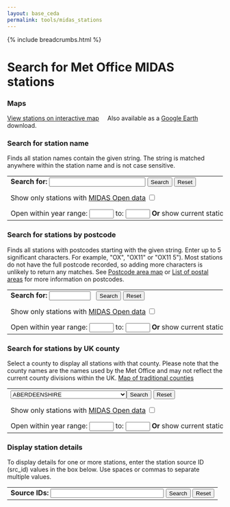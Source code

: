```yaml
---
layout: base_ceda
permalink: tools/midas_stations
---
```


<div class="container">


{% include breadcrumbs.html %}




<div class="row">
<div class="col-md-12">



<form style="display:none;" class="editable-form" method="post" action="/edit/" id="0ea73316-5ef1-434a-8584-1bbeb6c22c54">
    <input type="hidden" name="csrfmiddlewaretoken" value="bQ6bzsEOEW2GsZMeGiFiRJOQhzBjHusCPNxogWyb2KYemi5slz8SE7RYyqMlE2cS">
    
<p>
<label for="content-0ea73316-5ef1-434a-8584-1bbeb6c22c54">Content:</label><br>
        
</p>
    
<p style="display:none;">
<label for="app-0ea73316-5ef1-434a-8584-1bbeb6c22c54">App:</label><br><input type="hidden" name="app" value="pages" class=" charfield" id="app-0ea73316-5ef1-434a-8584-1bbeb6c22c54">
        
</p>
    
<p style="display:none;">
<label for="model-0ea73316-5ef1-434a-8584-1bbeb6c22c54">Model:</label><br><input type="hidden" name="model" value="richtextpage" class=" charfield" id="model-0ea73316-5ef1-434a-8584-1bbeb6c22c54">
        
</p>
    
<p style="display:none;">
<label for="id-0ea73316-5ef1-434a-8584-1bbeb6c22c54">Id:</label><br><input type="hidden" name="id" value="3" class=" charfield" id="id-0ea73316-5ef1-434a-8584-1bbeb6c22c54">
        
</p>
    
<p style="display:none;">
    <label for="fields-0ea73316-5ef1-434a-8584-1bbeb6c22c54">Fields:</label><br><input type="hidden" name="fields" value="content" class=" charfield" id="fields-0ea73316-5ef1-434a-8584-1bbeb6c22c54">
        
</p>
    
<input type="submit" value="Save" class="btn btn-primary btn-lg">
<input type="button" value="Cancel" class="btn btn-default btn-lg">
</form>

<div class="editable-original">
<h1>Search for Met Office MIDAS stations</h1>
<h3>Maps</h3>
<p></p>
<p><a href="https://archive2.ceda.ac.uk/cgi-bin/midas_stations/midas_googlemap.cgi">View stations on interactive map</a> &nbsp; &nbsp; Also available as a <a href="{{site.baseurl}}/tools/google_earth">Google Earth</a> download.</p>
<h3>Search for station name</h3>
<p>Finds all station names contain the given string. The string is matched anywhere within the station name and is not case sensitive.</p>
<form action="https://archive2.ceda.ac.uk/cgi-bin/midas_stations/search_by_name.cgi.py">
<table class="table">
<tbody>
<tr>
<td nowrap="nowrap"><b>Search for: </b><input maxlength="40" name="name" size="25" title="Search for string anywhere in station name (no need to use wildcards)" type="text"> <input type="submit" value="Search"> <input type="reset" value="Reset">
<p></p>
Show only stations with <a href="https://catalogue.ceda.ac.uk/uuid/dbd451271eb04662beade68da43546e1" target="_blank" title="Midas-open is the open data version of the Met Office Integrated Data Archive System (MIDAS) for land surface station data">MIDAS Open data</a> <input name="opendata" title="Only search for stations which produce MIDAS Open data" type="checkbox" value="y">
<p></p>
Open within year range: <input maxlength="4" name="minyear" size="4" type="text"> to: <input maxlength="4" name="maxyear" size="4" type="text"> <b>Or</b> show current stations only <input name="current" title="Only search for stations which are still operating" type="checkbox" value="y"></td>
</tr>
</tbody>
</table>
</form>
<h3>Search for stations by postcode</h3>
<p>Finds all stations with postcodes starting with the given string. Enter up to 5 significant characters. For example, "OX", "OX11" or "OX11 5"). Most stations do not have the full postcode recorded, so adding more characters is unlikely to return any matches. See <a href="https://en.wikipedia.org/wiki/File:British_postcode_areas_map.svg">Postcode area map</a> or <a href="http://en.wikipedia.org/wiki/List_of_postal_areas_in_the_United_Kingdom">List of postal areas</a> for more information on postcodes.</p>
<form action="https://archive2.ceda.ac.uk/cgi-bin/midas_stations/search_by_postcode.cgi.py">
<table class="table">
<tbody>
<tr>
<td nowrap="nowrap"><b>Search for: </b> <input maxlength="9" name="postcode" size="9" type="text"> &nbsp; <input type="submit" value="Search"> <input type="reset" value="Reset">
<p></p>
Show only stations with <a href="https://catalogue.ceda.ac.uk/uuid/dbd451271eb04662beade68da43546e1" target="_blank" title="Midas-open is the open data version of the Met Office Integrated Data Archive System (MIDAS) for land surface station data">MIDAS Open data</a> <input name="opendata" title="Only search for stations which produce MIDAS Open data" type="checkbox" value="y">
<p></p>
Open within year range: <input maxlength="4" name="minyear" size="4" type="text"> to: <input maxlength="4" name="maxyear" size="4" type="text"> <b>Or</b> show current stations only <input name="current" title="Only search for stations which are still operating" type="checkbox" value="y"></td>
</tr>
</tbody>
</table>
</form>
<h3>Search for stations by UK county</h3>
<p>Select a county to display all stations with that county. Please note that the county names are the names used by the Met Office and may not reflect the current county divisions within the UK. <a href="{{site.baseurl}}/tools/traditional_counties_map">Map of traditional counties</a></p>
<form action="https://archive2.ceda.ac.uk/cgi-bin/midas_stations/search_by_county.cgi.py">
<table class="table">
<tbody>
<tr>
<td nowrap="nowrap"><select name="county">
<option value="ABERDEENSHIRE">ABERDEENSHIRE</option>
<option value="ALDERNEY">ALDERNEY</option>
<option value="ANGUS">ANGUS</option>
<option value="ANTRIM">ANTRIM</option>
<option value="ARGYLL (IN HIGHLAND REGION)">ARGYLL (IN HIGHLAND REGION)</option>
<option value="ARGYLL (IN STRATHCLYDE REGION)">ARGYLL (IN STRATHCLYDE REGION)</option>
<option value="ARGYLLSHIRE">ARGYLLSHIRE</option>
<option value="ARMAGH">ARMAGH</option>
<option value="AVON">AVON</option>
<option value="AYRSHIRE">AYRSHIRE</option>
<option value="BANFFSHIRE">BANFFSHIRE</option>
<option value="BEDFORDSHIRE">BEDFORDSHIRE</option>
<option value="BERKSHIRE">BERKSHIRE</option>
<option value="BERWICKSHIRE">BERWICKSHIRE</option>
<option value="BORDERS">BORDERS</option>
<option value="BRECKNOCKSHIRE">BRECKNOCKSHIRE</option>
<option value="BUCKINGHAMSHIRE">BUCKINGHAMSHIRE</option>
<option value="BUTESHIRE">BUTESHIRE</option>
<option value="CAERNARFONSHIRE">CAERNARFONSHIRE</option>
<option value="CAITHNESS">CAITHNESS</option>
<option value="CAMBRIDGESHIRE">CAMBRIDGESHIRE</option>
<option value="CARDIGANSHIRE">CARDIGANSHIRE</option>
<option value="CARLOW">CARLOW</option>
<option value="CARMARTHENSHIRE">CARMARTHENSHIRE</option>
<option value="CAVAN">CAVAN</option>
<option value="CENTRAL">CENTRAL</option>
<option value="CEREDIGION">CEREDIGION</option>
<option value="CHANNEL ISLANDS">CHANNEL ISLANDS</option>
<option value="CHESHIRE">CHESHIRE</option>
<option value="CLACKMANNANSHIRE">CLACKMANNANSHIRE</option>
<option value="CLARE">CLARE</option>
<option value="CLEVELAND">CLEVELAND</option>
<option value="CLWYD">CLWYD</option>
<option value="CORK">CORK</option>
<option value="CORNWALL">CORNWALL</option>
<option value="CUMBERLAND">CUMBERLAND</option>
<option value="CUMBRIA">CUMBRIA</option>
<option value="DENBIGHSHIRE">DENBIGHSHIRE</option>
<option value="DERBYSHIRE">DERBYSHIRE</option>
<option value="DEVON">DEVON</option>
<option value="DONEGAL">DONEGAL</option>
<option value="DORSET">DORSET</option>
<option value="DOWN">DOWN</option>
<option value="DUBLIN">DUBLIN</option>
<option value="DUMFRIES &amp; GALLOWAY">DUMFRIES &amp; GALLOWAY</option>
<option value="DUMFRIESSHIRE">DUMFRIESSHIRE</option>
<option value="DUNBARTONSHIRE">DUNBARTONSHIRE</option>
<option value="DURHAM">DURHAM</option>
<option value="DYFED">DYFED</option>
<option value="EAST LOTHIAN">EAST LOTHIAN</option>
<option value="EAST SUSSEX">EAST SUSSEX</option>
<option value="ESSEX">ESSEX</option>
<option value="FERMANAGH">FERMANAGH</option>
<option value="FIFE">FIFE</option>
<option value="FLINTSHIRE">FLINTSHIRE</option>
<option value="FORFARSHIRE">FORFARSHIRE</option>
<option value="GALWAY">GALWAY</option>
<option value="GLAMORGANSHIRE">GLAMORGANSHIRE</option>
<option value="GLOUCESTERSHIRE">GLOUCESTERSHIRE</option>
<option value="GRAMPIAN">GRAMPIAN</option>
<option value="GREATER LONDON">GREATER LONDON</option>
<option value="GREATER MANCHESTER">GREATER MANCHESTER</option>
<option value="GUERNSEY">GUERNSEY</option>
<option value="GWENT">GWENT</option>
<option value="GWYNEDD">GWYNEDD</option>
<option value="HAMPSHIRE">HAMPSHIRE</option>
<option value="HEREFORD">HEREFORD</option>
<option value="HEREFORD &amp; WORCESTER">HEREFORD &amp; WORCESTER</option>
<option value="HERTFORDSHIRE">HERTFORDSHIRE</option>
<option value="HIGHLAND">HIGHLAND</option>
<option value="HUMBERSIDE">HUMBERSIDE</option>
<option value="HUNTINGDONSHIRE">HUNTINGDONSHIRE</option>
<option value="INVERNESS-SHIRE">INVERNESS-SHIRE</option>
<option value="ISLE OF ANGLESEY">ISLE OF ANGLESEY</option>
<option value="ISLE OF MAN">ISLE OF MAN</option>
<option value="ISLE OF WIGHT">ISLE OF WIGHT</option>
<option value="ISLES OF SCILLY">ISLES OF SCILLY</option>
<option value="JERSEY">JERSEY</option>
<option value="KENT">KENT</option>
<option value="KERRY">KERRY</option>
<option value="KILDARE">KILDARE</option>
<option value="KILKENNY">KILKENNY</option>
<option value="KINCARDINESHIRE">KINCARDINESHIRE</option>
<option value="KINROSS-SHIRE">KINROSS-SHIRE</option>
<option value="KIRKCUDBRIGHTSHIRE">KIRKCUDBRIGHTSHIRE</option>
<option value="LANARKSHIRE">LANARKSHIRE</option>
<option value="LANCASHIRE">LANCASHIRE</option>
<option value="LAOIS">LAOIS</option>
<option value="LEICESTERSHIRE">LEICESTERSHIRE</option>
<option value="LEITRIM">LEITRIM</option>
<option value="LIMERICK">LIMERICK</option>
<option value="LINCOLNSHIRE">LINCOLNSHIRE</option>
<option value="LONDONDERRY">LONDONDERRY</option>
<option value="LONGFORD">LONGFORD</option>
<option value="LOTHIAN">LOTHIAN</option>
<option value="LOUTH">LOUTH</option>
<option value="MAYO">MAYO</option>
<option value="MEATH">MEATH</option>
<option value="MERIONETHSHIRE">MERIONETHSHIRE</option>
<option value="MERSEYSIDE">MERSEYSIDE</option>
<option value="MIDDLESEX">MIDDLESEX</option>
<option value="MID GLAMORGAN">MID GLAMORGAN</option>
<option value="MIDLOTHIAN">MIDLOTHIAN</option>
<option value="MIDLOTHIAN (IN BORDERS REGION)">MIDLOTHIAN (IN BORDERS REGION)</option>
<option value="MIDLOTHIAN (IN LOTHIAN REGION)">MIDLOTHIAN (IN LOTHIAN REGION)</option>
<option value="MONAGHAN">MONAGHAN</option>
<option value="MONMOUTHSHIRE">MONMOUTHSHIRE</option>
<option value="MONTGOMERYSHIRE">MONTGOMERYSHIRE</option>
<option value="MORAY">MORAY</option>
<option value="MORAY (IN GRAMPIAN REGION)">MORAY (IN GRAMPIAN REGION)</option>
<option value="MORAY (IN HIGHLAND REGION)">MORAY (IN HIGHLAND REGION)</option>
<option value="NAIRNSHIRE">NAIRNSHIRE</option>
<option value="NORFOLK">NORFOLK</option>
<option value="NORTHAMPTONSHIRE">NORTHAMPTONSHIRE</option>
<option value="NORTHUMBERLAND">NORTHUMBERLAND</option>
<option value="NORTH YORKSHIRE">NORTH YORKSHIRE</option>
<option value="NOTTINGHAMSHIRE">NOTTINGHAMSHIRE</option>
<option value="OFFALY">OFFALY</option>
<option value="ORKNEY">ORKNEY</option>
<option value="OXFORDSHIRE">OXFORDSHIRE</option>
<option value="PEEBLESHIRE">PEEBLESHIRE</option>
<option value="PEMBROKESHIRE">PEMBROKESHIRE</option>
<option value="PERTHSHIRE">PERTHSHIRE</option>
<option value="PERTHSHIRE (IN CENTRAL REGION)">PERTHSHIRE (IN CENTRAL REGION)</option>
<option value="PERTHSHIRE (IN TAYSIDE REGION)">PERTHSHIRE (IN TAYSIDE REGION)</option>
<option value="POWYS">POWYS</option>
<option value="POWYS (NORTH)">POWYS (NORTH)</option>
<option value="POWYS (SOUTH)">POWYS (SOUTH)</option>
<option value="RADNORSHIRE">RADNORSHIRE</option>
<option value="RENFREWSHIRE">RENFREWSHIRE</option>
<option value="ROSCOMMON">ROSCOMMON</option>
<option value="ROSS &amp; CROMARTY">ROSS &amp; CROMARTY</option>
<option value="ROXBURGHSHIRE">ROXBURGHSHIRE</option>
<option value="RUTLAND">RUTLAND</option>
<option value="SARK">SARK</option>
<option value="SELKIRKSHIRE">SELKIRKSHIRE</option>
<option value="SHETLAND">SHETLAND</option>
<option value="SHROPSHIRE">SHROPSHIRE</option>
<option value="SLIGO">SLIGO</option>
<option value="SOMERSET">SOMERSET</option>
<option value="SOUTH GLAMORGAN">SOUTH GLAMORGAN</option>
<option value="SOUTH ORKNEYS">SOUTH ORKNEYS</option>
<option value="SOUTH SHETLAND">SOUTH SHETLAND</option>
<option value="SOUTH YORKSHIRE">SOUTH YORKSHIRE</option>
<option value="STAFFORDSHIRE">STAFFORDSHIRE</option>
<option value="STIRLING">STIRLING</option>
<option value="STIRLING (IN CENTRAL REGION)">STIRLING (IN CENTRAL REGION)</option>
<option value="STIRLING (IN STRATHCLYDE REGION)">STIRLING (IN STRATHCLYDE REGION)</option>
<option value="STRATHCLYDE">STRATHCLYDE</option>
<option value="SUFFOLK">SUFFOLK</option>
<option value="SURREY">SURREY</option>
<option value="SUSSEX">SUSSEX</option>
<option value="SUTHERLAND">SUTHERLAND</option>
<option value="TAYSIDE">TAYSIDE</option>
<option value="TIPPERARY">TIPPERARY</option>
<option value="TYNE &amp; WEAR">TYNE &amp; WEAR</option>
<option value="TYRONE">TYRONE</option>
<option value="WARWICKSHIRE">WARWICKSHIRE</option>
<option value="WATERFORD">WATERFORD</option>
<option value="WESTERN ISLES">WESTERN ISLES</option>
<option value="WEST GLAMORGAN">WEST GLAMORGAN</option>
<option value="WEST LOTHIAN">WEST LOTHIAN</option>
<option value="WEST LOTHIAN (IN CENTRAL REGION)">WEST LOTHIAN (IN CENTRAL REGION)</option>
<option value="WEST LOTHIAN (IN LOTHIAN REGION)">WEST LOTHIAN (IN LOTHIAN REGION)</option>
<option value="WESTMEATH">WESTMEATH</option>
<option value="WEST MIDLANDS">WEST MIDLANDS</option>
<option value="WESTMORLAND">WESTMORLAND</option>
<option value="WEST SUFFOLK">WEST SUFFOLK</option>
<option value="WEST SUSSEX">WEST SUSSEX</option>
<option value="WEST YORKSHIRE">WEST YORKSHIRE</option>
<option value="WEXFORD">WEXFORD</option>
<option value="WICKLOW">WICKLOW</option>
<option value="WIGTOWNSHIRE">WIGTOWNSHIRE</option>
<option value="WILTSHIRE">WILTSHIRE</option>
<option value="WORCESTERSHIRE">WORCESTERSHIRE</option>
<option value="YORKSHIRE">YORKSHIRE</option>
</select><input type="submit" value="Search"> <input type="reset" value="Reset">
<p></p>
Show only stations with <a href="https://catalogue.ceda.ac.uk/uuid/dbd451271eb04662beade68da43546e1" target="_blank" title="Midas-open is the open data version of the Met Office Integrated Data Archive System (MIDAS) for land surface station data">MIDAS Open data</a> <input name="opendata" title="Only search for stations which produce MIDAS Open data" type="checkbox" value="y">
<p></p>
Open within year range: <input maxlength="4" name="minyear" size="4" type="text"> to: <input maxlength="4" name="maxyear" size="4" type="text"> <b>Or</b> show current stations only <input name="current" title="Only search for stations which are still operating" type="checkbox" value="y"></td>
</tr>
</tbody>
</table>
</form>
<h3>Display station details</h3>
<p>To display details for one or more stations, enter the station source ID (src_id) values in the box below. Use spaces or commas to separate multiple values.</p>
<form action="/cgi-bin/midas_stations/station_details.cgi.py">
<table class="table">
<tbody>
<tr>
<td nowrap="nowrap"><b>Source IDs: </b> <input name="idstring" size="30" type="text"> <input type="submit" value="Search"> <input type="reset" value="Reset"></td>
</tr>
</tbody>
</table>
</form>
</div>

<a style="visibility:hidden;" class="editable-link" href="#" rel="#0ea73316-5ef1-434a-8584-1bbeb6c22c54">Edit</a>

<div style="visibility:hidden;" class="editable-highlight"></div>

</div>
</div>










</div>
